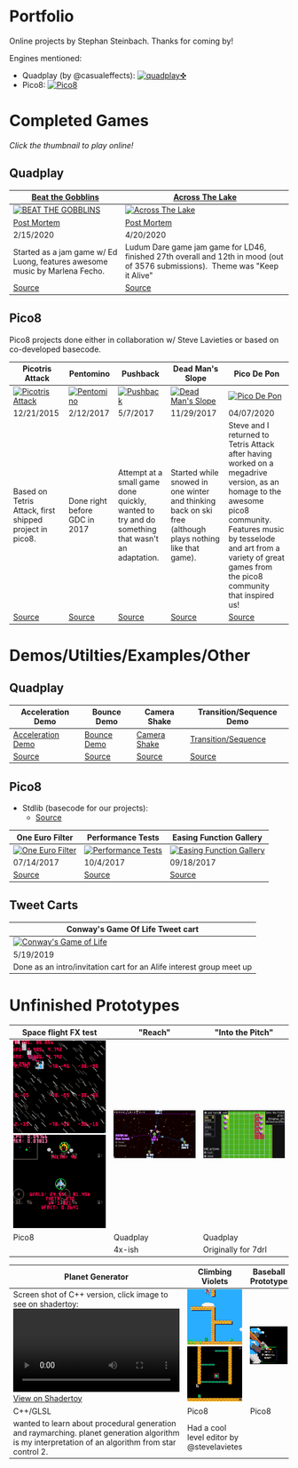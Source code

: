 # Portfolio
Online projects by Stephan Steinbach. Thanks for coming by!

Engines mentioned:
* Quadplay (by @casualeffects): [![quadplay✜](https://morgan3d.github.io/quadplay/console/logo-116x20.png)](https://github.com/morgan3d/quadplay)
* Pico8: [![Pico8](https://www.lexaloffle.com/gfx/lexaloffle-pico8.png)](http://www.lexaloffle.com/pico-8.php)

# Completed Games

*Click the thumbnail to play online!*

## Quadplay

|[Beat the Gobblins](https://stephan-gfx.itch.io/beat-the-gobblins)|[Across The Lake](https://stephan-gfx.itch.io/across-the-lake)|
|-----------------|---------------|
|[![BEAT THE GOBBLINS](https://img.itch.zone/aW1hZ2UvNTY0MTkyLzI5NjMzMjUuZ2lm/794x1000/JhQtF5.gif)](https://stephan-gfx.itch.io/beat-the-gobblins)|[![Across The Lake](https://img.itch.zone/aW1hZ2UvNjE2MDMwLzMyOTA3NTQuZ2lm/347x500/O%2F6yeI.gif)](https://stephan-gfx.itch.io/across-the-lake)|
|[Post Mortem](https://docs.google.com/document/d/1Z8iBf_VUf_26AmKrWBJ9THso-UCqWl5NsIOpnSF9-1s/edit#)|[Post Mortem](https://stephan-gfx.itch.io/across-the-lake/devlog/141410/ludum-dare-46-post-mortem-across-the-lake)|
|2/15/2020|4/20/2020|
|Started as a jam game w/ Ed Luong, features awesome music by Marlena Fecho.|Ludum Dare game jam game for LD46, finished 27th overall and 12th in mood (out of 3576 submissions).  Theme was "Keep it Alive"| 
|[Source](https://github.com/morgan3d/quadplay/tree/master/games/beat_the_gobblins)|[Source](https://github.com/morgan3d/quadplay/tree/master/games/across_the_lake)|

## Pico8

Pico8 projects done either in collaboration w/ Steve Lavieties or based on
co-developed basecode.

|Picotris Attack|Pentomino|Pushback|Dead Man's Slope|Pico De Pon|
|-----|----|----|----|----|
|[![Picotris Attack](https://www.lexaloffle.com/bbs/thumbs/pico37969.png)](https://www.lexaloffle.com/bbs/?tid=2925)|[![Pentomino](https://www.lexaloffle.com/bbs/thumbs/pico37638.png)](https://www.lexaloffle.com/bbs/?tid=28815)|[![Pushback](https://www.lexaloffle.com/bbs/thumbs/pico40479.png)](https://www.lexaloffle.com/bbs/?tid=29285)|[![Dead Man's Slope](https://www.lexaloffle.com/bbs/thumbs/pico46800.png)](https://www.lexaloffle.com/bbs/?tid=30307)|[![Pico De Pon](https://www.lexaloffle.com/bbs/thumbs/pico8_picodepon-2.png)](https://www.lexaloffle.com/bbs/?tid=37280)|
|12/21/2015|2/12/2017|5/7/2017|11/29/2017|04/07/2020|
|Based on Tetris Attack, first shipped project in pico8.|Done right before GDC in 2017|Attempt at a small game done quickly, wanted to try and do something that wasn't an adaptation.|Started while snowed in one winter and thinking back on ski free (although plays nothing like that game).|Steve and I returned to Tetris Attack after having worked on a megadrive version, as an homage to the awesome pico8 community.  Features music by tesselode and art from a variety of great games from the pico8 community that inspired us!|
|[Source](https://github.com/stevelavietes/pico8carts/blob/master/picotrisattack.p8)|[Source](https://github.com/stevelavietes/pico8carts/blob/master/pentomino.p8)|[Source](https://github.com/stevelavietes/pico8carts/blob/master/mazeburger.p8)|[Source](https://github.com/stevelavietes/pico8carts/blob/master/pushback.p8)|[Source](https://github.com/stevelavietes/pico8carts/blob/master/dead_mans_slope.p8)|[Source](https://github.com/stevelavietes/pico8carts/blob/master/picodepon.p8)|

# Demos/Utilties/Examples/Other

## Quadplay

|Acceleration Demo|Bounce Demo|Camera Shake|Transition/Sequence Demo|
|----|----|----|----|
|[Acceleration Demo](https://morgan3d.github.io/quadplay/console/quadplay.html?game=examples/accel_demo)|[Bounce Demo](https://morgan3d.github.io/quadplay/console/quadplay.html?game=examples/sproing)|[Camera Shake](https://morgan3d.github.io/quadplay/console/quadplay.html?game=examples/camera_shake)|[Transition/Sequence](https://morgan3d.github.io/quadplay/console/quadplay.html?game=examples/sequence_demo)|
| [Source](https://github.com/morgan3d/quadplay/tree/master/examples/accel_demo)|[Source](https://github.com/morgan3d/quadplay/tree/master/examples/sproing)|[Source](https://github.com/morgan3d/quadplay/tree/master/examples/camera_shake)|[Source](https://github.com/morgan3d/quadplay/tree/master/examples/sequence_demo)|

## Pico8

* Stdlib (basecode for our projects):
    * [Source](https://github.com/ssteinbach/pico8carts/blob/master/stdlib.p8)

|One Euro Filter|Performance Tests|Easing Function Gallery|
|-----|----|----|
|[![One Euro Filter](https://www.lexaloffle.com/bbs/thumbs/pico42459.png)](https://www.lexaloffle.com/bbs/?tid=29646)|[![Performance Tests](https://www.lexaloffle.com/bbs/thumbs/pico44897.png)](https://www.lexaloffle.com/bbs/?tid=30032)|[![Easing Function Gallery](https://www.lexaloffle.com/bbs/thumbs/pico44294.png)](https://www.lexaloffle.com/bbs/?pid=41657&tid=29488)|
|07/14/2017|10/4/2017|09/18/2017|
|[Source](https://github.com/stevelavietes/pico8carts/blob/master/one_euro_filter.p8)|[Source](https://github.com/stevelavietes/pico8carts/blob/master/performance_test_gallery.p8)|[Source](https://github.com/stevelavietes/pico8carts/blob/master/easing_gallery.p8)|

## Tweet Carts

|Conway's Game Of Life Tweet cart|
|--------------------------------|
|[![Conway's Game of Life](https://img.itch.zone/aW1nLzIxMjQ0MTkuZ2lm/315x250%23cm/41ASDq.gif)](https://stephan-gfx.itch.io/conways-game-of-life)|
|5/19/2019|
|Done as an intro/invitation cart for an Alife interest group meet up|

# Unfinished Prototypes

|Space flight FX test|"Reach"|"Into the Pitch"|
|----|----|----|
|![Flying Around](img/PICO-8_31.gif) ![Shootin](img/PICO-8_38.gif)|![Map Movin'](img/reach_production_cost.gif)|![Movin' and Turnin'](img/pitch.gif)|
|Pico8|Quadplay|Quadplay
| |4x-ish|Originally for 7drl|

|Planet Generator|Climbing Violets|Baseball Prototype|
|----|----|----|
|Screen shot of C++ version, click image to see on shadertoy:[![View on Shadertoy](img/in_motion_ufo50.mov)](https://www.shadertoy.com/embed/MlyyzK?gui=true&t=10&paused=true&muted=false)|![Climbin'](img/PICO-8_41.gif) ![Editin'](img/PICO-8_26.gif)|![Swingin'](img/PICO-8_21.gif)|
|C++/GLSL|Pico8|Pico8|
|wanted to learn about procedural generation and raymarching.  planet generation algorithm is my interpretation of an algorithm from star control 2.|Had a cool level editor by @stevelavietes| |
